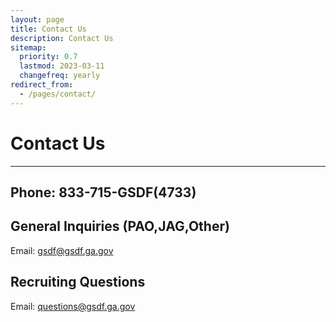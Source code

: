 ```yaml
---
layout: page
title: Contact Us
description: Contact Us
sitemap:
  priority: 0.7
  lastmod: 2023-03-11
  changefreq: yearly
redirect_from:
  - /pages/contact/
---
```



# Contact Us


--- 

## Phone: 833-715-GSDF(4733)

## General Inquiries (PAO,JAG,Other)
Email: gsdf@gsdf.ga.gov

## Recruiting Questions
Email: questions@gsdf.ga.gov
